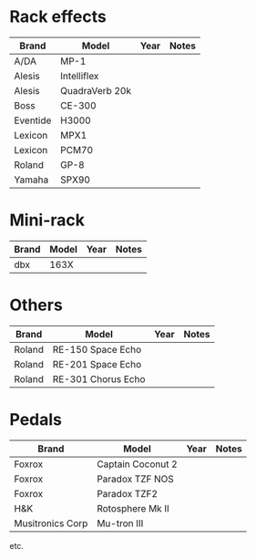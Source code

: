 


# Rack effects

| Brand             | Model                 | Year  | Notes
| ----------------- | ----------------------| ------| -------------- |
| A/DA              | MP-1
| Alesis            | Intelliflex
| Alesis            | QuadraVerb 20k
| Boss              | CE-300
| Eventide          | H3000
| Lexicon           | MPX1
| Lexicon           | PCM70
| Roland            | GP-8
| Yamaha            | SPX90

# Mini-rack

| Brand             | Model                 | Year  | Notes
| ----------------- | ----------------------| ------| -------------- |
| dbx               | 163X


# Others

| Brand             | Model                 | Year  | Notes
| ----------------- | ----------------------| ------| -------------- |
| Roland            | RE-150 Space Echo
| Roland            | RE-201 Space Echo
| Roland            | RE-301 Chorus Echo


# Pedals


| Brand             | Model                 | Year  | Notes
| ----------------- | ----------------------| ------| -------------- |
| Foxrox            | Captain Coconut 2     |
| Foxrox            | Paradox TZF NOS       |
| Foxrox            | Paradox TZF2          |
| H&K               | Rotosphere Mk II
| Musitronics Corp  | Mu-tron III

etc.